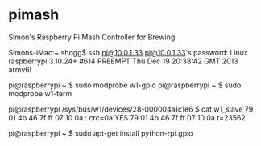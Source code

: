 pimash
======

Simon's Raspberry Pi Mash Controller for Brewing

Simons-iMac:~ shogg$ ssh pi@10.0.1.33
pi@10.0.1.33's password:
Linux raspberrypi 3.10.24+ #614 PREEMPT Thu Dec 19 20:38:42 GMT 2013 armv6l

pi@raspberrypi ~ $ sudo modprobe w1-gpio
pi@raspberrypi ~ $ sudo modprobe w1-term

pi@raspberrypi /sys/bus/w1/devices/28-000004a1c1e6 $ cat w1_slave
79 01 4b 46 7f ff 07 10 0a : crc=0a YES
79 01 4b 46 7f ff 07 10 0a t=23562

pi@raspberrypi ~ $ sudo apt-get install python-rpi.gpio


